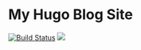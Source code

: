 # My Hugo Blog Site
[![Build Status](https://travis-ci.org/Kaiya/Kaiya.svg?branch=master)](https://travis-ci.org/Kaiya/Kaiya)
[![](https://data.jsdelivr.com/v1/package/gh/kaiya/kaiya/badge?style=rounded)](https://www.jsdelivr.com/package/gh/kaiya/kaiya)

